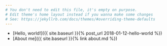 ```yaml
---
# You don't need to edit this file, it's empty on purpose.
# Edit theme's home layout instead if you wanna make some changes
# See: https://jekyllrb.com/docs/themes/#overriding-theme-defaults
---
```



* [Hello, world!]({{ site.baseurl }}{% post_url 2018-01-12-hello-world %})
* [About me]({{ site.baseurl }}{% link about.md %})
